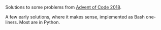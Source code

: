 Solutions to some problems from
[Advent of Code 2018](https://adventofcode.com/2018).

A few early solutions, where it makes sense, implemented as Bash one-liners.
Most are in Python.
